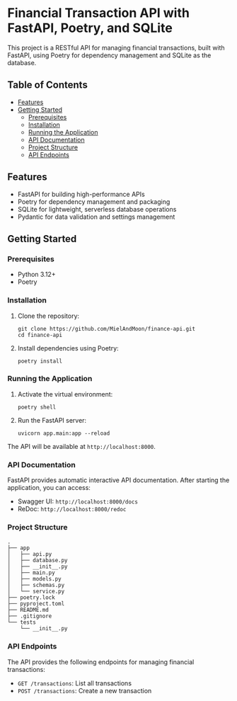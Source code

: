 # Financial Transaction API with FastAPI, Poetry, and SQLite

This project is a RESTful API for managing financial transactions, built with FastAPI, using Poetry for dependency management and SQLite as the database.

## Table of Contents

- [Features](#features)
- [Getting Started](#getting-started)
  - [Prerequisites](#prerequisites)
  - [Installation](#installation)
  - [Running the Application](#running-the-application)
  - [API Documentation](#api-documentation)
  - [Project Structure](#project-structure)
  - [API Endpoints](#api-endpoints)

## Features

- FastAPI for building high-performance APIs
- Poetry for dependency management and packaging
- SQLite for lightweight, serverless database operations
- Pydantic for data validation and settings management

## Getting Started

### Prerequisites

- Python 3.12+
- Poetry

### Installation

1. Clone the repository:

   ```
   git clone https://github.com/MielAndMoon/finance-api.git
   cd finance-api
   ```

2. Install dependencies using Poetry:

   ```
   poetry install
   ```

### Running the Application

1. Activate the virtual environment:
   ```
   poetry shell
   ```

2. Run the FastAPI server:
   ```
   uvicorn app.main:app --reload
   ```

The API will be available at `http://localhost:8000`.

### API Documentation

FastAPI provides automatic interactive API documentation. After starting the application, you can access:

- Swagger UI: `http://localhost:8000/docs`
- ReDoc: `http://localhost:8000/redoc`

### Project Structure

```
.
├── app
│   ├── api.py
│   ├── database.py
│   ├── __init__.py
│   ├── main.py
│   ├── models.py
│   ├── schemas.py
│   └── service.py
├── poetry.lock
├── pyproject.toml
├── README.md
├── .gitignore
└── tests
    └── __init__.py
```

### API Endpoints

The API provides the following endpoints for managing financial transactions:

- `GET /transactions`: List all transactions
- `POST /transactions`: Create a new transaction
